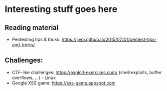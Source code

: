 # Interesting stuff goes here

## Reading material
- Pentesting tips & tricks: https://jivoi.github.io/2015/07/01/pentest-tips-and-tricks/

## Challenges: 
- CTF-like challenges: https://exploit-exercises.com/ (shell exploits, buffer overflows, ...) - Linux
- Google XSS game: https://xss-game.appspot.com
